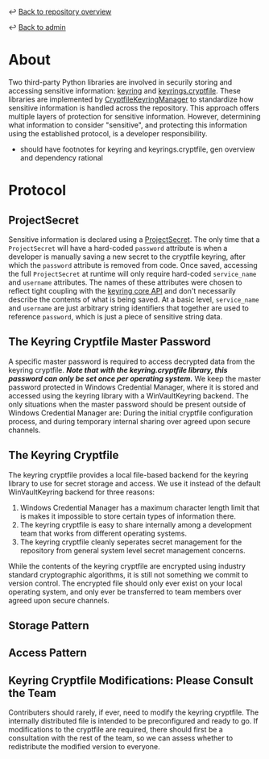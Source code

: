 ↩️ [Back to repository overview](../../README.md)

↩️ [Back to admin](../README.md)

# About

Two third-party Python libraries are involved in securily storing and accessing sensitive information: [keyring](https://pypi.org/project/keyring/) and [keyrings.cryptfile](https://pypi.org/project/keyrings.cryptfile/). These libraries are implemented by [CryptfileKeyringManager](../../library/akdof_shared/src/akdof_shared/security/cryptfile_keyring_manager.py#L28) to standardize how sensitive information is handled across the repository. This approach offers multiple layers of protection for sensitive information. However, determining what information to consider "sensitive", and protecting this information using the established protocol, is a developer responsibility.

* should have footnotes for keyring and keyrings.cryptfile, gen overview and dependency rational

# Protocol

## ProjectSecret

Sensitive information is declared using a [ProjectSecret](../../library/akdof_shared/src/akdof_shared/security/cryptfile_keyring_manager.py#L10). The only time that a `ProjectSecret` will have a hard-coded `password` attribute is when a developer is manually saving a new secret to the cryptfile keyring, after which the `password` attribute is removed from code. Once saved, accessing the full `ProjectSecret` at runtime will only require hard-coded `service_name` and `username` attributes. The names of these attributes were chosen to reflect tight coupling with the [keyring core API](https://github.com/jaraco/keyring/blob/main/keyring%2Fcore.py) and don't necessarily describe the contents of what is being saved. At a basic level, `service_name` and `username` are just arbitrary string identifiers that together are used to reference `password`, which is just a piece of sensitive string data. 

## The Keyring Cryptfile Master Password

A specific master password is required to access decrypted data from the keyring cryptfile. ***Note that with the keyring.cryptfile library, this password can only be set once per operating system.*** We keep the master password protected in Windows Credential Manager, where it is stored and accessed using the keyring library with a WinVaultKeyring backend. The only situations when the master password should be present outside of Windows Credential Manager are: During the initial cryptfile configuration process, and during temporary internal sharing over agreed upon secure channels. 

## The Keyring Cryptfile

The keyring cryptfile provides a local file-based backend for the keyring library to use for secret storage and access. We use it instead of the default WinVaultKeyring backend for three reasons:
1. Windows Credential Manager has a maximum character length limit that is makes it impossible to store certain types of information there.
2. The keyring cryptfile is easy to share internally among a development team that works from different operating systems.
3. The keyring cryptfile cleanly seperates secret management for the repository from general system level secret management concerns. 

While the contents of the keyring cryptfile are encrypted using industry standard cryptographic algorithms, it is still not something we commit to version control. The encrypted file should only ever exist on your local operating system, and only ever be transferred to team members over agreed upon secure channels.  

## Storage Pattern

## Access Pattern

## Keyring Cryptfile Modifications: Please Consult the Team

Contributers should rarely, if ever, need to modify the keyring cryptfile. The internally distributed file is intended to be preconfigured and ready to go. If modifications to the cryptfile are required, there should first be a consultation with the rest of the team, so we can assess whether to redistribute the modified version to everyone. 
